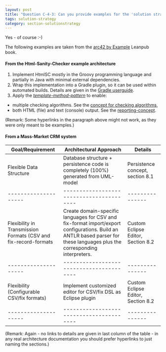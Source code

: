 ```yaml
---
layout: post
title: "Question C-4-3: Can you provide examples for the 'solution strategy'?"
tags: solution-strategy
category: section-solutionstrategy
---
```


Yes - of course :-)

The following examples are taken from the [arc42 by Example]()
Leanpub book.

#### From the Html-Sanity-Checker example architecture

1. Implement HtmlSC mostly in the Groovy programming language and partially in Java
with minimal external dependencies.
2. Wrap this implementation into a Gradle plugin, so it can be used
within automated builds. Details are given in the
[Gradle userguide](https://docs.gradle.org/current/userguide/userguide.html).
3. Apply the [_template-method-pattern_](http://sourcemaking.com/design_patterns/template_method/)
to enable:
  * multiple checking algorithms. See the [concept for checking algorithms](#section-ii-8-checking-algorithm),
  * both HTML (file) and text (console) output. See the [reporting-concept](#section-ii-8-reporting).

(Remark: Some hyperlinks in the paragraph above might not work,
  as they were only meant to be examples.)


#### From a Mass-Market CRM system


|Goal/Requirement    |Architectural Approach                  |Details        |
|--------------------|----------------------------------------|---------------|
|Flexible Data Structure |Database structure + persistence code is completely (100%) generated from UML-model |Persistence concept, section 8.1 |
|--------------------|----------------------------------------|---------------|
|Flexibility in Transmission Formats (CSV and fix-record-formats |Create domain-specific languages for CSV and fix-format import/export configurations. Build an ANTLR based parser for these languages plus the corresponding interpreters. |Custom Eclipse Editor, Section 8.2 |
|--------------------|----------------------------------------|---------------|
|Flexibility (Configurable CSV/fix formats) |Implement customized editor for CSV/fix DSL as Eclipse plugin |Custom Eclipse Editor, Section 8.2  |
|--------------------|----------------------------------------|---------------|



(Remark: Again - no links to details are given in last column of the table - in any real architecture documentation you should prefer hyperlinks to just naming the sections.)
